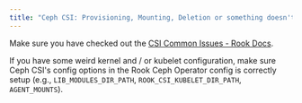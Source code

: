 ```yaml
---
title: "Ceph CSI: Provisioning, Mounting, Deletion or something doesn't work"
---
```


Make sure you have checked out the [CSI Common Issues - Rook Docs](https://rook.io/docs/rook/v1.11/Troubleshooting/ceph-csi-common-issues/).

If you have some weird kernel and / or kubelet configuration, make sure Ceph CSI's config options in the Rook Ceph Operator config is correctly setup (e.g., `LIB_MODULES_DIR_PATH`, `ROOK_CSI_KUBELET_DIR_PATH`, `AGENT_MOUNTS`).

